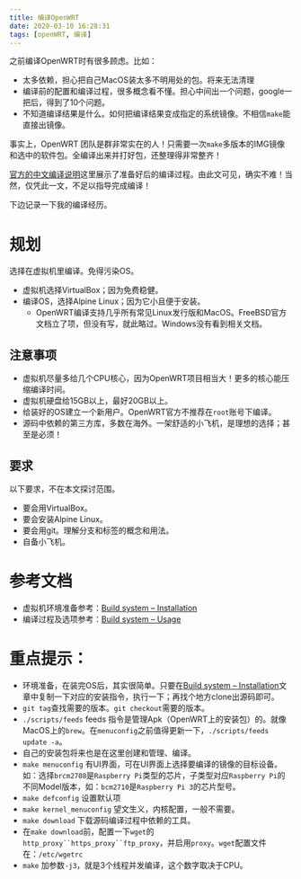 ```yaml
---
title: 编译OpenWRT
date: 2020-03-10 16:28:31
tags: [openWRT, 编译]
---
```



之前编译OpenWRT时有很多顾虑。比如：

- 太多依赖，担心把自己MacOS装太多不明用处的包。将来无法清理
- 编译前的配置和编译过程，很多概念看不懂。担心中间出一个问题，google一把后，得到了10个问题。
- 不知道编译结果是什么。如何把编译结果变成指定的系统镜像。不相信`make`能直接出镜像。

事实上，OpenWRT 团队是群非常实在的人！只需要一次`make`多版本的IMG镜像和选中的软件包。全编译出来并打好包，还整理得非常整齐！

[官方的中文编译说明](https://openwrt.org/zh-cn/doc/howto/build)这里展示了准备好后的编译过程。由此文可见，确实不难！当然，仅凭此一文，不足以指导完成编译！

下边记录一下我的编译经历。

# 规划
选择在虚拟机里编译。免得污染OS。
- 虚拟机选择VirtualBox；因为免费稳健。
- 编译OS，选择Alpine Linux；因为它小且便于安装。
    - OpenWRT编译支持几乎所有常见Linux发行版和MacOS。FreeBSD官方文档立了项，但没有写，就此略过。Windows没有看到相关文档。

## 注意事项

- 虚拟机尽量多给几个CPU核心，因为OpenWRT项目相当大！更多的核心能压缩编译时间。
- 虚拟机硬盘给15GB以上，最好20GB以上。
- 给装好的OS建立一个新用户。OpenWRT官方不推荐在`root`账号下编译。
- 源码中依赖的第三方库，多数在海外。一架舒适的小飞机，是理想的选择；甚至是必须！

## 要求
以下要求，不在本文探讨范围。
- 要会用VirtualBox。
- 要会安装Alpine Linux。
- 要会用git。理解分支和标签的概念和用法。
- 自备小飞机。

# 参考文档

- 虚拟机环境准备参考：[Build system – Installation](https://openwrt.org/docs/guide-developer/build-system/install-buildsystem)
- 编译过程及选项参考：[Build system – Usage](https://openwrt.org/docs/guide-developer/build-system/use-buildsystem)

# 重点提示：

- 环境准备，在装完OS后，其实很简单。只要在[Build system – Installation](https://openwrt.org/docs/guide-developer/build-system/install-buildsystem)文章中复制一下对应的安装指令，执行一下；再找个地方clone出源码即可。
- `git tag`查找需要的版本。`git checkout`需要的版本。
- `./scripts/feeds` feeds 指令是管理Apk（OpenWRT上的安装包）的。就像MacOS上的`brew`。在`menuconfig`之前值得更新一下，`./scripts/feeds update -a`。
 - 自己的安装包将来也是在这里创建和管理、编译。
- `make menuconfig` 有UI界面，可在UI界面上选择要编译的镜像的目标设备。如：选择`brcm2708`是`Raspberry Pi`类型的芯片，子类型对应`Raspberry Pi`的不同Model版本，如：`bcm2710`是`Raspberry Pi 3`的芯片型号。
- `make defconfig` 设置默认项
- `make kernel_menuconfig` 望文生义，内核配置，一般不需要。
- `make download` 下载源码编译过程中依赖的工具。
 - 在`make download`前，配置一下`wget`的`http_proxy``https_proxy``ftp_proxy`，并启用`proxy`。`wget`配置文件在：`/etc/wgetrc`
- `make` 加参数`-j3`，就是3个线程并发编译，这个数字取决于CPU。
